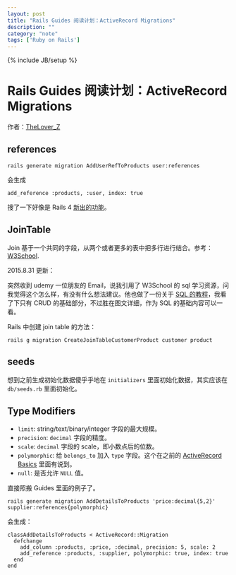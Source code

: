 ```yaml
---
layout: post
title: "Rails Guides 阅读计划：ActiveRecord Migrations"
description: ""
category: "note"
tags: ['Ruby on Rails']
---
```

{% include JB/setup %}

# Rails Guides 阅读计划：ActiveRecord Migrations

作者：[TheLover_Z](http://theloverz.me)

## references

    rails generate migration AddUserRefToProducts user:references

会生成

    add_reference :products, :user, index: true

搜了一下好像是 Rails 4 [新出的功能](http://www.drurly.com/blog/2013/05/12/rails-add-references-migration)。

## JoinTable

Join 基于一个共同的字段，从两个或者更多的表中把多行进行结合。参考：[W3School](http://www.w3schools.com/sql/sql_join.asp).

2015.8.31 更新：

突然收到 udemy 一位朋友的 Email，说我引用了 W3School 的 sql 学习资源，问我觉得这个怎么样，有没有什么想法建议。他也做了一份关于 [SQL 的教程](https://blog.udemy.com/beginners-guide-to-sql/)，我看了下只有 CRUD 的基础部分，不过胜在图文详细，作为 SQL 的基础内容可以一看。

Rails 中创建 join table 的方法：

    rails g migration CreateJoinTableCustomerProduct customer product

## seeds

想到之前生成初始化数据傻乎乎地在 `initializers` 里面初始化数据，其实应该在 `db/seeds.rb` 里面初始化。

## Type Modifiers

- `limit`: string/text/binary/integer 字段的最大规模。
- `precision`: `decimal` 字段的精度。
- `scale`: `decimal` 字段的 scale，即小数点后的位数。
- `polymorphic`: 给 `belongs_to` 加入 `type` 字段。这个在之前的 [ActiveRecord Basics](../rails-guides-activerecord-migrations/) 里面有说到。
- `null`: 是否允许 `NULL` 值。

直接照搬 Guides 里面的例子了。

    rails generate migration AddDetailsToProducts 'price:decimal{5,2}' supplier:references{polymorphic}

会生成：

    classAddDetailsToProducts < ActiveRecord::Migration
      defchange
        add_column :products, :price, :decimal, precision: 5, scale: 2
        add_reference :products, :supplier, polymorphic: true, index: true
      end
    end

